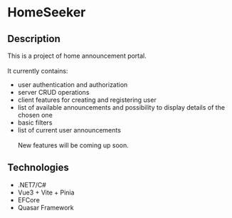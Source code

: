 # HomeSeeker

## Description
This is a project of home announcement portal. <br><br>
It currently contains:
* user authentication and authorization
* server CRUD operations
* client features for creating and registering user 
* list of available announcements and possibility to display details of the chosen one
* basic filters
* list of current user announcements
<br><br>
New features will be coming up soon.

## Technologies
* .NET7/C#
* Vue3 + Vite + Pinia
* EFCore
* Quasar Framework